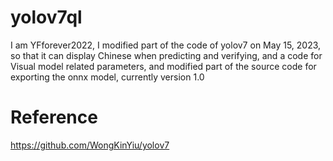 # yolov7ql
I am YFforever2022, I modified part of the code of yolov7 on May 15, 2023, so that it can display Chinese when predicting and verifying, and a code for Visual model related parameters, and modified part of the source code for exporting the onnx model, currently version 1.0
# Reference
https://github.com/WongKinYiu/yolov7
